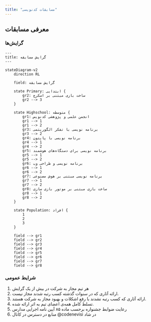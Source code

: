 ```yaml
---
title: "مسابقات کدنویسی"
---
```


## معرفی مسابقات

### گرایش‌ها

```mermaid
---
title: گرایش مسابقه
---

stateDiagram-v2
    direction RL

    field: گرایش مسابقه

    state Primary: ابتدایی {
        gr2: ساخت بازی مبتنی بر اسکرچ
        gr2 --> 3
    }

    state Highschool: متوسطه {
        gr1: انجمن علمی و پژوهشی کدنویس
        gr1 --> 1
        gr1 --> 2
        gr3: برنامه نویسی با تفکر الگوریتمی
        gr3 --> 2
        gr4: برنامه نویسی با پایتون
        gr4 --> 1
        gr4 --> 2
        gr5: برنامه نویسی برای دستگاه‌های هوشمند
        gr5 --> 1
        gr5 --> 2
        gr6: برنامه نویسی و طراحی وب
        gr6 --> 1
        gr6 --> 2
        gr7: برنامه نویسی مبتنی بر هوش مصنوعی
        gr7 --> 1
        gr7 --> 2
        gr8: ساخت بازی مبتنی بر موتور بازی سازی
        gr8 --> 1
        gr8 --> 2
    }

    state Population: افراد {
        1
        2
        3
    }
    
    field --> gr1
    field --> gr2
    field --> gr3
    field --> gr4
    field --> gr5
    field --> gr6
    field --> gr7
    field --> gr8

```

### شرایط عمومی

1. هر تیم مجاز به شرکت در بیش از یک گرایش
2. ارائه آثاری که در سنوات گذشته کسب رتبه شدند مجاز نیست.
3. ارائه آثاری که کسب رتبه نشدند با رفع اشکلات و بهبود مجاز به شرکت هستند.
4. تسلط کامل همه‌ی اعضای تیم به اثر ارائه شده.
5. رعایت ضوابط جشنواره برحسب ماده ۸۵ آیین نامه اجرایی مدارس
6. منابع در دسترس در کانال @codenevisi در شاد
